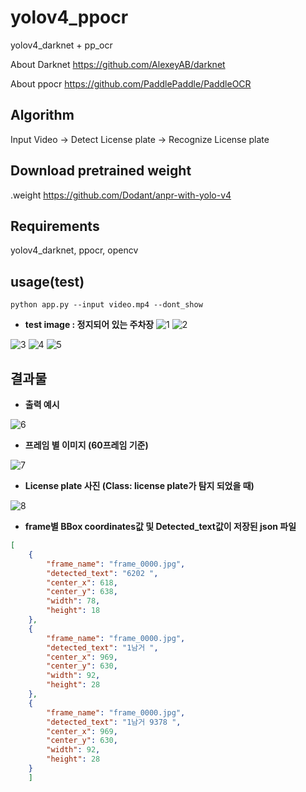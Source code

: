 # yolov4_ppocr
yolov4_darknet + pp_ocr

About Darknet https://github.com/AlexeyAB/darknet

About ppocr https://github.com/PaddlePaddle/PaddleOCR
## Algorithm
Input Video -> Detect License plate -> Recognize License plate  

## Download pretrained weight
.weight https://github.com/Dodant/anpr-with-yolo-v4

## Requirements
yolov4_darknet, ppocr, opencv

## usage(test)
```
python app.py --input video.mp4 --dont_show
```

- **test image : 정지되어 있는 주차장**
![1](https://github.com/t3q-intern2023-2/task13_yolov4_ppocr/assets/87487729/3650d62c-d10d-47ae-9fbe-93bd8ef06d84)
![2](https://github.com/t3q-intern2023-2/task13_yolov4_ppocr/assets/87487729/abd6ebfa-aee7-481c-9ea2-680e7e95cc52)


![3](https://github.com/t3q-intern2023-2/task13_yolov4_ppocr/assets/87487729/71367040-d3d4-49dc-a133-4aa49ef59e81)
![4](https://github.com/t3q-intern2023-2/task13_yolov4_ppocr/assets/87487729/3e206a4f-c966-4d79-bfb6-cda2e7d54e16)
![5](https://github.com/t3q-intern2023-2/task13_yolov4_ppocr/assets/87487729/dc0a5d64-74dc-4df8-a30c-e1126e3ab714)

## 결과물

- **출력 예시**


![6](https://github.com/t3q-intern2023-2/task13_yolov4_ppocr/assets/87487729/9c44e8aa-887a-413b-8c99-90c0b63aba21)



- **프레임 별 이미지 (60프레임 기준)**

  
![7](https://github.com/t3q-intern2023-2/task13_yolov4_ppocr/assets/87487729/202dbb1e-95dc-49e6-a074-c8653a087610)


- **License plate 사진 (Class: license plate가 탐지 되었을 때)**

  
![8](https://github.com/t3q-intern2023-2/task13_yolov4_ppocr/assets/87487729/a04eeb72-5055-4e98-807f-2816cc8d9ce4)



- **frame별  BBox coordinates값 및 Detected_text값이 저장된 json 파일**


```json
[
    {
        "frame_name": "frame_0000.jpg",
        "detected_text": "6202 ",
        "center_x": 618,
        "center_y": 638,
        "width": 78,
        "height": 18
    },
    {
        "frame_name": "frame_0000.jpg",
        "detected_text": "1남거 ",
        "center_x": 969,
        "center_y": 630,
        "width": 92,
        "height": 28
    },
    {
        "frame_name": "frame_0000.jpg",
        "detected_text": "1남거 9378 ",
        "center_x": 969,
        "center_y": 630,
        "width": 92,
        "height": 28
    }
	]
```
